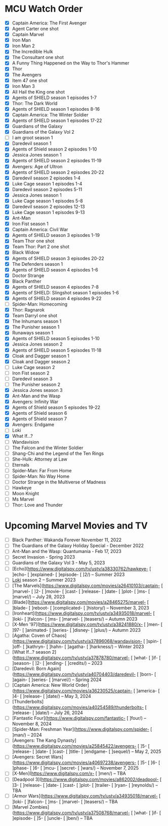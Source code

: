 # MCU Watch Order

- [x] Captain America: The First Avenger
- [x] Agent Carter one shot
- [x] Captain Marvel
- [x] Iron Man
- [x] Iron Man 2
- [x] The Incredible Hulk
- [x] The Consultant one shot
- [x] A Funny Thing Happened on the Way to Thor's Hammer
- [x] Thor
- [x] The Avengers
- [x] Item 47 one shot
- [x] Iron Man 3
- [x] All Hail the King one shot
- [x] Agents of SHIELD season 1 episodes 1-7
- [x] Thor: The Dark World
- [x] Agents of SHIELD season 1 episodes 8-16
- [x] Captain America: The Winter Soldier
- [x] Agents of SHIELD season 1 episodes 17-22
- [x] Guardians of the Galaxy
- [x] Guardians of the Galaxy Vol 2
- [ ] I am groot season 1
- [x] Daredevil season 1
- [x] Agents of Shield season 2 episodes 1-10
- [x] Jessica Jones season 1
- [x] Agents of SHIELD season 2 episodes 11-19
- [x] Avengers: Age of Ultron
- [x] Agents of SHIELD season 2 episodes 20-22
- [x] Daredevil season 2 episodes 1-4
- [x] Luke Cage season 1 episodes 1-4
- [x] Daredevil season 2 episodes 5-11
- [x] Jessica Jones season 1
- [x] Luke Cage season 1 episodes 5-8
- [x] Daredevil season 2 episodes 12-13
- [x] Luke Cage season 1 episodes 9-13
- [x] Ant-Man
- [x] Iron Fist season 1
- [x] Captain America: Civil War
- [x] Agents of SHIELD season 3 episodes 1-19
- [x] Team Thor one shot
- [x] Team Thor: Part 2 one shot
- [x] Black Widow
- [x] Agents of SHIELD season 3 episodes 20-22
- [x] The Defenders season 1
- [x] Agents of SHIELD season 4 episodes 1-6
- [x] Doctor Strange
- [x] Black Panther
- [x] Agents of SHIELD season 4 episodes 7-8
- [x] Agents of SHIELD: Slingshot season 1 episodes 1-6
- [x] Agents of SHIELD season 4 episodes 9-22
- [ ] Spider-Man: Homecoming
- [x] Thor: Ragnarok
- [x] Team Darryl one shot
- [x] The Inhumans season 1
- [x] The Punisher season 1
- [x] Runaways season 1
- [x] Agents of SHIELD season 5 episodes 1-10
- [x] Jessica Jones season 2
- [x] Agents of SHIELD season 5 episodes 11-18
- [x] Cloak and Dagger season 1
- [x] Cloak and Dagger season 2
- [ ] Luke Cage season 2
- [ ] Iron Fist season 2
- [ ] Daredevil season 3
- [ ] The Punisher season 2
- [x] Jessica Jones season 3
- [x] Ant-Man and the Wasp
- [x] Avengers: Infinity War
- [x] Agents of Shield season 5 episodes 19-22
- [x] Agents of Shield season 6
- [x] Agents of Shield season 7
- [x] Avengers: Endgame
- [ ] Loki
- [x] What If...?
- [ ] Wandavision
- [ ] The Falcon and the Winter Soldier
- [ ] Shang-Chi and the Legend of the Ten Rings
- [ ] She-Hulk: Attorney at Law
- [ ] Eternals
- [ ] Spider-Man: Far From Home
- [ ] Spider-Man: No Way Home
- [ ] Doctor Strange in the Multiverse of Madness
- [ ] Hawkeye
- [ ] Moon Knight
- [ ] Ms Marvel
- [ ] Thor: Love and Thunder

# Upcoming Marvel Movies and TV

- [ ] Black Panther: Wakanda Forever November 11, 2022
- [ ] The Guardians of the Galaxy Holiday Special - December 2022
- [ ] Ant-Man and the Wasp: Quantumania - Feb 17, 2023
- [ ] Secret Invasion - Spring 2023
- [ ] Guardians of the Galaxy Vol 3 - May 5, 2023
- [ ] [Echo](<https://www.digitalspy.com/tv/ustv/a38330762/hawkeye-> [ ]echo- [ ]explained- [ ]episode- [ ]2/) – Summer 2023  
- [ ] [Loki](https://www.digitalspy.com/loki/) season 2 – Summer 2023  
- [ ] [The Marvels](<https://www.digitalspy.com/movies/a26410103/captain-> [ ]marvel- [ ]2- [ ]movie- [ ]cast- [ ]release- [ ]date- [ ]plot- [ ]ms- [ ]marvel/) – July 28, 2023  
- [ ] [Blade](<https://www.digitalspy.com/movies/a28465275/marvel-> [ ]blade- [ ]reboot- [ ]complicated- [ ]history/) – November 3, 2023  
- [ ] [Ironheart](<https://www.digitalspy.com/tv/ustv/a34935018/marvel-> [ ]loki- [ ]falcon- [ ]ms- [ ]marvel- [ ]teasers/) – Autumn 2023  
- [ ] [X-Men '97](<https://www.digitalspy.com/tv/ustv/a38241880/x-> [ ]men- [ ]97- [ ]animated- [ ]series- [ ]disney- [ ]plus/) – Autumn 2023  
- [ ] [Agatha: Coven of Chaos](<https://www.digitalspy.com/tv/ustv/a37896068/wandavision-> [ ]spin- [ ]off- [ ]kathryn- [ ]hahn- [ ]agatha- [ ]harkness/) – Winter 2023  
- [ ] [What If...? season 2](<https://www.digitalspy.com/tv/ustv/a37878780/marvel-> [ ]what- [ ]if- [ ]season- [ ]2- [ ]ending- [ ]credits/) – 2023  
- [ ] [Daredevil: Born Again](<https://www.digitalspy.com/tv/ustv/a40704403/daredevil-> [ ]born- [ ]again- [ ]series- [ ]marvel/) – Spring 2024  
- [ ] [Captain America: New World Order](<https://www.digitalspy.com/movies/a36230525/captain-> [ ]america- [ ]4- [ ]release- [ ]date/) – May 3, 2024  
- [ ] [Thunderbolts](<https://www.digitalspy.com/movies/a40254589/thunderbolts-> [ ]release- [ ]date/) – July 26, 2024  
- [ ] [Fantastic Four](<https://www.digitalspy.com/fantastic-> [ ]four/) – November 8, 2024  
- [ ] [Spider-Man: Freshman Year](<https://www.digitalspy.com/spider-> [ ]man/) – 2024  
- [ ] [Avengers: The Kang Dynasty](<https://www.digitalspy.com/movies/a25845422/avengers-> [ ]5- [ ]release- [ ]date- [ ]cast- [ ]title- [ ]endgame- [ ]sequel/) – May 2, 2025  
- [ ] [Avengers: Secret Wars](<https://www.digitalspy.com/movies/a40697238/avengers-> [ ]5- [ ]6- [ ]phase- [ ]6- [ ]mcu- [ ]secret- [ ]wars/) – November 7, 2025  
- [ ] [X-Men](<https://www.digitalspy.com/x-> [ ]men/) – TBA  
- [ ] [Deadpool 3](<https://www.digitalspy.com/movies/a862002/deadpool-> [ ]3- [ ]release- [ ]date- [ ]cast- [ ]plot- [ ]trailer- [ ]ryan- [ ]reynolds/) – TBA  
- [ ] [Armor Wars](<https://www.digitalspy.com/tv/ustv/a34935018/marvel-> [ ]loki- [ ]falcon- [ ]ms- [ ]marvel- [ ]teasers/) – TBA  
- [ ] [Marvel Zombies](<https://www.digitalspy.com/tv/ustv/a37508768/marvel-> [ ]what- [ ]if- [ ]episode- [ ]5- [ ]uncle- [ ]ben/) – TBA
